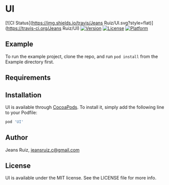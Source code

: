# UI

[![CI Status](https://img.shields.io/travis/Jeans Ruiz/UI.svg?style=flat)](https://travis-ci.org/Jeans Ruiz/UI)
[![Version](https://img.shields.io/cocoapods/v/UI.svg?style=flat)](https://cocoapods.org/pods/UI)
[![License](https://img.shields.io/cocoapods/l/UI.svg?style=flat)](https://cocoapods.org/pods/UI)
[![Platform](https://img.shields.io/cocoapods/p/UI.svg?style=flat)](https://cocoapods.org/pods/UI)

## Example

To run the example project, clone the repo, and run `pod install` from the Example directory first.

## Requirements

## Installation

UI is available through [CocoaPods](https://cocoapods.org). To install
it, simply add the following line to your Podfile:

```ruby
pod 'UI'
```

## Author

Jeans Ruiz, jeansruiz.c@gmail.com

## License

UI is available under the MIT license. See the LICENSE file for more info.
